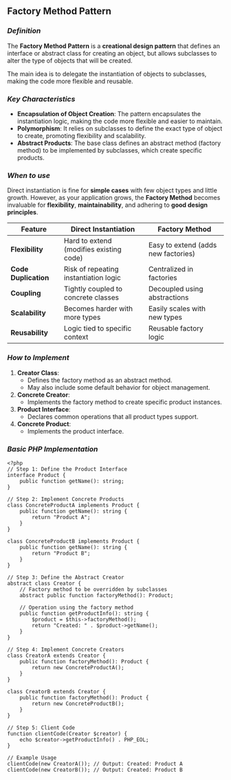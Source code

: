## **Factory Method Pattern**

### *Definition*

The **Factory Method Pattern** is a **creational design pattern** that defines an interface or abstract class for creating an object, but allows subclasses to alter the type of objects that will be created.

The main idea is to delegate the instantiation of objects to subclasses, making the code more flexible and reusable.
### *Key Characteristics*

- **Encapsulation of Object Creation**: The pattern encapsulates the instantiation logic, making the code more flexible and easier to maintain.
- **Polymorphism**: It relies on subclasses to define the exact type of object to create, promoting flexibility and scalability.
- **Abstract Products**: The base class defines an abstract method (factory method) to be implemented by subclasses, which create specific products.
### *When to use*

Direct instantiation is fine for **simple cases** with few object types and little growth. However, as your application grows, the **Factory Method** becomes invaluable for **flexibility**, **maintainability**, and adhering to **good design principles**.

| Feature              | Direct Instantiation                    | Factory Method                      |
| -------------------- | --------------------------------------- | ----------------------------------- |
| **Flexibility**      | Hard to extend (modifies existing code) | Easy to extend (adds new factories) |
| **Code Duplication** | Risk of repeating instantiation logic   | Centralized in factories            |
| **Coupling**         | Tightly coupled to concrete classes     | Decoupled using abstractions        |
| **Scalability**      | Becomes harder with more types          | Easily scales with new types        |
| **Reusability**      | Logic tied to specific context          | Reusable factory logic              |
### *How to Implement*

1. **Creator Class**:
    - Defines the factory method as an abstract method.
    - May also include some default behavior for object management.
2. **Concrete Creator**:
    - Implements the factory method to create specific product instances.
3. **Product Interface**:
    - Declares common operations that all product types support.
4. **Concrete Product**:
    - Implements the product interface.
### *Basic PHP Implementation*

```
<?php
// Step 1: Define the Product Interface
interface Product {
    public function getName(): string;
}

// Step 2: Implement Concrete Products
class ConcreteProductA implements Product {
    public function getName(): string {
        return "Product A";
    }
}

class ConcreteProductB implements Product {
    public function getName(): string {
        return "Product B";
    }
}

// Step 3: Define the Abstract Creator
abstract class Creator {
    // Factory method to be overridden by subclasses
    abstract public function factoryMethod(): Product;

    // Operation using the factory method
    public function getProductInfo(): string {
        $product = $this->factoryMethod();
        return "Created: " . $product->getName();
    }
}

// Step 4: Implement Concrete Creators
class CreatorA extends Creator {
    public function factoryMethod(): Product {
        return new ConcreteProductA();
    }
}

class CreatorB extends Creator {
    public function factoryMethod(): Product {
        return new ConcreteProductB();
    }
}

// Step 5: Client Code
function clientCode(Creator $creator) {
    echo $creator->getProductInfo() . PHP_EOL;
}

// Example Usage
clientCode(new CreatorA()); // Output: Created: Product A
clientCode(new CreatorB()); // Output: Created: Product B
```




